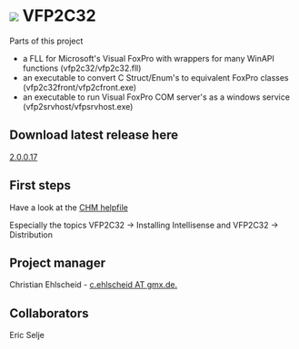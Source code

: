 # <a href="https://vfpx.github.io"><img src="https://vfpx.github.io/images/vfpxbanner.gif"></img></a> VFP2C32

Parts of this project
* a FLL for Microsoft's Visual FoxPro with wrappers for many WinAPI functions (vfp2c32/vfp2c32.fll)
* an executable to convert C Struct/Enum's to equivalent FoxPro classes (vfp2c32front/vfp2cfront.exe)
* an executable to run Visual FoxPro COM server's as a windows service (vfp2srvhost/vfpsrvhost.exe)

## Download latest release here
[2.0.0.17](https://github.com/ChristianEhlscheid/vfp2c32/releases/download/v2.0.0.17/vfp2c32.zip)

## First steps
Have a look at the [CHM helpfile](/vfp2c32help/chm/vfp2c32.chm?raw=true)

Especially the topics VFP2C32 -> Installing Intellisense and VFP2C32 -> Distribution

## Project manager
Christian Ehlscheid - [c.ehlscheid AT gmx.de.](mailto:c.ehlscheid@gmx.de)

## Collaborators
Eric Selje
